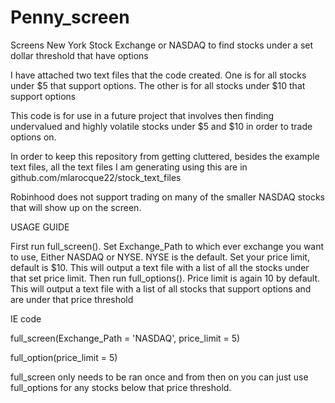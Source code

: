 # Penny_screen
Screens New York Stock Exchange or NASDAQ to find stocks under a set dollar threshold that have options

I have attached two text files that the code created. One is for all stocks under $5 that support options. The other is for all stocks under $10 that support options

This code is for use in a future project that involves then finding undervalued and highly volatile stocks under $5 and $10 in order to trade options on. 

In order to keep this repository from getting cluttered, besides the example text files, all the text files I am generating using this are in github.com/mlarocque22/stock_text_files

Robinhood does not support trading on many of the smaller NASDAQ stocks that will show up on the screen. 

USAGE GUIDE

First run full_screen(). Set Exchange_Path to which ever exchange you want to use, Either NASDAQ or NYSE. NYSE is the default. Set your price limit, default is $10.
This will output a text file with a list of all the stocks under that set price limit. Then run full_options(). Price limit is again 10 by default. This will output a text file with a list of all stocks that support options and are under that price threshold

IE code

full_screen(Exchange_Path = 'NASDAQ', price_limit = 5)

full_option(price_limit = 5)

full_screen only needs to be ran once and from then on you can just use full_options for any stocks below that price threshold. 
